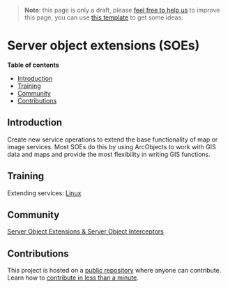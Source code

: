 > **Note**: this page is only a draft, please [feel free to help us](#contributions) to improve this page, you can use [this template](https://github.com/esri-es/awesome-arcgis/blob/master/RESOURCE_PAGE_TEMPLATE.md) to get some ideas.

# Server object extensions (SOEs)
<!-- START doctoc generated TOC please keep comment here to allow auto update -->
<!-- DON'T EDIT THIS SECTION, INSTEAD RE-RUN doctoc TO UPDATE -->
**Table of contents**

- [Introduction](#introduction)
- [Training](#training)
- [Community](#community)
- [Contributions](#contributions)

<!-- END doctoc generated TOC please keep comment here to allow auto update -->

## Introduction

Create new service operations to extend the base functionality of map or image services. Most SOEs do this by using ArcObjects to work with GIS data and maps and provide the most flexibility in writing GIS functions.


## Training

Extending services: [Linux](http://server.arcgis.com/en/server/latest/publish-services/linux/about-extending-services.htm#ESRI_SECTION1_10A299337E3C4F3197F02F5C142B9BA8)

## Community

[Server Object Extensions & Server Object Interceptors](https://community.esri.com/groups/server-object-extensions-server-object-interceptors)

## Contributions

This project is hosted on a [public repository](https://github.com/hhkaos/awesome-arcgis) where anyone can contribute. Learn how to [contribute in less than a minute](https://github.com/hhkaos/awesome-arcgis/blob/master/CONTRIBUTING.md).